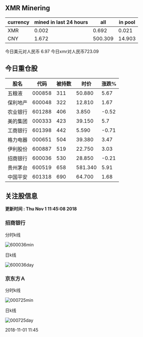 ## XMR Minering

|currency|mined in last 24 hours|all|in pool|
|---|---|---|---|
|XMR|0.002|0.692|0.021|
|CNY|1.672|500.309|14.903|

今日美元对人民币 6.97	今日xmr对人民币723.09


## 今日重仓股 

|股名|代码|被持数|时价|涨跌%|
|---|---|---|---|---|
|五粮液|000858|311|50.880|5.67|
|保利地产|600048|322|12.810|1.67|
|农业银行|601288|406|3.850|-0.52|
|美的集团|000333|423|39.150|5.7|
|工商银行|601398|442|5.590|-0.71|
|格力电器|000651|504|39.380|3.47|
|伊利股份|600887|519|22.750|3.03|
|招商银行|600036|530|28.850|-0.21|
|贵州茅台|600519|658|581.340|5.91|
|中国平安|601318|690|64.700|1.68|

## 关注股信息
**更新时间 : Thu Nov  1 11:45:08 2018**
### 招商银行 
分时k线

![600036min](http://image.sinajs.cn/newchart/min/n/sh600036.gif)

日k线

![600036day](http://image.sinajs.cn/newchart/daily/n/sh600036.gif)

### 京东方Ａ 
分时k线

![000725min](http://image.sinajs.cn/newchart/min/n/sz000725.gif)

日k线

![000725day](http://image.sinajs.cn/newchart/daily/n/sz000725.gif)

2018-11-01 11:45